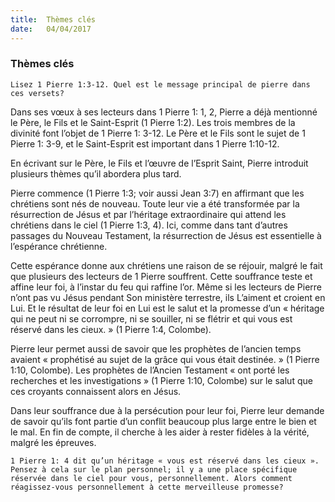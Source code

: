 ```yaml
---
title:  Thèmes clés
date:   04/04/2017
---
```


### Thèmes clés 

`Lisez 1 Pierre 1:3-12. Quel est le message principal de pierre dans ces versets?` 

Dans ses vœux à ses lecteurs dans 1 Pierre 1: 1, 2, Pierre a déjà mentionné le Père, le Fils et le Saint-Esprit (1 Pierre 1:2). Les trois membres de la divinité font l’objet de 1 Pierre 1: 3-12. Le Père et le Fils sont le sujet de 1 Pierre 1: 3-9, et le Saint-Esprit est important dans 1 Pierre  1:10-12. 

En écrivant sur le Père, le Fils et l’œuvre de l’Esprit Saint, Pierre introduit plusieurs thèmes qu’il abordera plus tard. 

Pierre commence (1 Pierre 1:3; voir aussi Jean 3:7) en affirmant que les chrétiens sont nés de nouveau. Toute leur vie a été transformée par la résurrection de Jésus et par l’héritage extraordinaire qui attend les chrétiens dans le ciel (1 Pierre 1:3, 4). Ici, comme dans tant d’autres passages du Nouveau Testament, la résurrection de Jésus est essentielle à l’espérance chrétienne. 

Cette espérance donne aux chrétiens une raison de se réjouir, malgré le fait que plusieurs des lecteurs de 1 Pierre souffrent. Cette souffrance teste et affine leur foi, à l’instar du feu qui raffine l’or. Même si les lecteurs de Pierre n’ont pas vu Jésus pendant Son ministère terrestre, ils L’aiment et croient en Lui. Et le résultat de leur foi en Lui est le salut et la promesse d’un « héritage qui ne peut ni se corrompre, ni se souiller, ni se flétrir et qui vous est réservé dans les cieux. » (1 Pierre 1:4, Colombe). 

Pierre leur permet aussi de savoir que les prophètes de l’ancien temps avaient « prophétisé au sujet de la grâce qui vous était destinée. » (1 Pierre 1:10, Colombe). Les prophètes de l’Ancien Testament « ont porté les recherches et les investigations » (1 Pierre 1:10, Colombe) sur le salut que ces croyants connaissent alors en Jésus. 

Dans leur souffrance due à la persécution pour leur foi, Pierre leur demande de savoir qu’ils font partie d’un conflit beaucoup plus large entre le bien et le mal. En fin de compte, il cherche à les aider à rester fidèles à la vérité, malgré les épreuves. 

`1 Pierre 1: 4 dit qu’un héritage « vous est réservé dans les cieux ». Pensez à cela sur le plan personnel; il y a une place spécifique réservée dans le ciel pour vous, personnellement. Alors comment réagissez-vous personnellement à cette merveilleuse promesse?` 